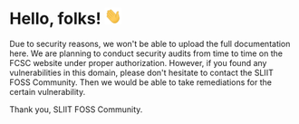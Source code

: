 # Hello, folks! <img src="https://github.com/ShehanSanjula/ShehanSanjula/blob/main/wave.gif" width="30px">

Due to security reasons, we won't be able to upload the full documentation here.
We are planning to conduct security audits from time to time on the FCSC website under proper authorization.
However, if you found any vulnerabilities in this domain, please don't hesitate to contact the SLIIT FOSS Community. Then we would be able to take remediations for the certain vulnerability.

Thank you,
SLIIT FOSS Community.
